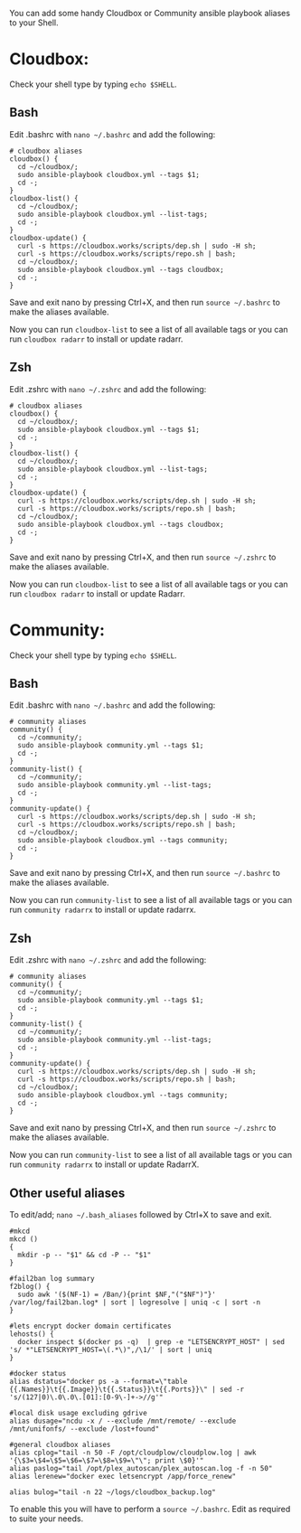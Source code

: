 You can add some handy Cloudbox or Community ansible playbook aliases to your Shell.
# Cloudbox:
Check your shell type by typing `echo $SHELL`. 

## Bash

Edit .bashrc with `nano ~/.bashrc` and add the following:

```shell
# cloudbox aliases
cloudbox() {
  cd ~/cloudbox/;
  sudo ansible-playbook cloudbox.yml --tags $1;
  cd -;
}
cloudbox-list() {
  cd ~/cloudbox/;
  sudo ansible-playbook cloudbox.yml --list-tags;
  cd -;
}
cloudbox-update() {
  curl -s https://cloudbox.works/scripts/dep.sh | sudo -H sh; 
  curl -s https://cloudbox.works/scripts/repo.sh | bash;
  cd ~/cloudbox/;
  sudo ansible-playbook cloudbox.yml --tags cloudbox;
  cd -;
}
```

Save and exit nano by pressing Ctrl+X, and then run `source ~/.bashrc` to make the aliases available.

Now you can run `cloudbox-list` to see a list of all available tags or you can run `cloudbox radarr` to install or update radarr.


## Zsh

Edit .zshrc with `nano ~/.zshrc` and add the following:

```shell
# cloudbox aliases
cloudbox() {
  cd ~/cloudbox/;
  sudo ansible-playbook cloudbox.yml --tags $1;
  cd -;
}
cloudbox-list() {
  cd ~/cloudbox/;
  sudo ansible-playbook cloudbox.yml --list-tags;
  cd -;
}
cloudbox-update() {
  curl -s https://cloudbox.works/scripts/dep.sh | sudo -H sh; 
  curl -s https://cloudbox.works/scripts/repo.sh | bash;
  cd ~/cloudbox/;
  sudo ansible-playbook cloudbox.yml --tags cloudbox;
  cd -;
}
```

Save and exit nano by pressing Ctrl+X, and then run `source ~/.zshrc` to make the aliases available.

Now you can run `cloudbox-list` to see a list of all available tags or you can run `cloudbox radarr` to install or update Radarr.

# Community:
Check your shell type by typing `echo $SHELL`. 
## Bash

Edit .bashrc with `nano ~/.bashrc` and add the following:

```shell
# community aliases
community() {
  cd ~/community/;
  sudo ansible-playbook community.yml --tags $1;
  cd -;
}
community-list() {
  cd ~/community/;
  sudo ansible-playbook community.yml --list-tags;
  cd -;
}
community-update() {
  curl -s https://cloudbox.works/scripts/dep.sh | sudo -H sh;
  curl -s https://cloudbox.works/scripts/repo.sh | bash;
  cd ~/cloudbox/;
  sudo ansible-playbook cloudbox.yml --tags community;
  cd -;
}
```
Save and exit nano by pressing Ctrl+X, and then run `source ~/.bashrc` to make the aliases available.

Now you can run `community-list` to see a list of all available tags or you can run `community radarrx` to install or update radarrx.

## Zsh

Edit .zshrc with `nano ~/.zshrc` and add the following:

```shell
# community aliases
community() {
  cd ~/community/;
  sudo ansible-playbook community.yml --tags $1;
  cd -;
}
community-list() {
  cd ~/community/;
  sudo ansible-playbook community.yml --list-tags;
  cd -;
}
community-update() {
  curl -s https://cloudbox.works/scripts/dep.sh | sudo -H sh;
  curl -s https://cloudbox.works/scripts/repo.sh | bash;
  cd ~/cloudbox/;
  sudo ansible-playbook cloudbox.yml --tags community;
  cd -;
}
```
Save and exit nano by pressing Ctrl+X, and then run `source ~/.zshrc` to make the aliases available.

Now you can run `community-list` to see a list of all available tags or you can run `community radarrx` to install or update RadarrX.

## Other useful aliases

To edit/add; `nano ~/.bash_aliases` followed by Ctrl+X to save and exit.

```shell
#mkcd
mkcd ()
{
  mkdir -p -- "$1" && cd -P -- "$1"
}

#fail2ban log summary
f2blog() {
  sudo awk '($(NF-1) = /Ban/){print $NF,"("$NF")"}' /var/log/fail2ban.log* | sort | logresolve | uniq -c | sort -n
}

#lets encrypt docker domain certificates
lehosts() {
  docker inspect $(docker ps -q)  | grep -e "LETSENCRYPT_HOST" | sed 's/ *"LETSENCRYPT_HOST=\(.*\)",/\1/' | sort | uniq
}

#docker status
alias dstatus="docker ps -a --format=\"table {{.Names}}\t{{.Image}}\t{{.Status}}\t{{.Ports}}\" | sed -r 's/(127|0)\.0\.0\.[01]:[0-9\-]+->//g'"

#local disk usage excluding gdrive
alias dusage="ncdu -x / --exclude /mnt/remote/ --exclude /mnt/unifonfs/ --exclude /lost+found"

#general cloudbox aliases
alias cplog="tail -n 50 -F /opt/cloudplow/cloudplow.log | awk '{\$3=\$4=\$5=\$6=\$7=\$8=\$9=\"\"; print \$0}'"
alias paslog="tail /opt/plex_autoscan/plex_autoscan.log -f -n 50"
alias lerenew="docker exec letsencrypt /app/force_renew"

alias bulog="tail -n 22 ~/logs/cloudbox_backup.log"
```

To enable this you will have to perform a `source ~/.bashrc`.
Edit as required to suite your needs.
